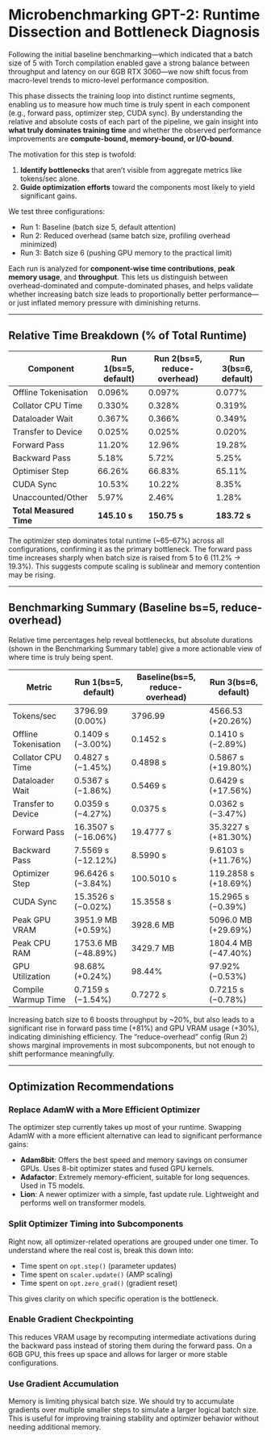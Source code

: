 # Microbenchmarking GPT-2: Runtime Dissection and Bottleneck Diagnosis

Following the initial baseline benchmarking—which indicated that a batch size of 5 with Torch compilation enabled gave a strong balance between throughput and latency on our 6GB RTX 3060—we now shift focus from macro-level trends to micro-level performance composition.

This phase dissects the training loop into distinct runtime segments, enabling us to measure how much time is truly spent in each component (e.g., forward pass, optimizer step, CUDA sync). By understanding the relative and absolute costs of each part of the pipeline, we gain insight into **what truly dominates training time** and whether the observed performance improvements are **compute-bound, memory-bound, or I/O-bound**.

The motivation for this step is twofold:
1. **Identify bottlenecks** that aren’t visible from aggregate metrics like tokens/sec alone.
2. **Guide optimization efforts** toward the components most likely to yield significant gains.

We test three configurations:
- Run 1: Baseline (batch size 5, default attention)
- Run 2: Reduced overhead (same batch size, profiling overhead minimized)
- Run 3: Batch size 6 (pushing GPU memory to the practical limit)

Each run is analyzed for **component-wise time contributions**, **peak memory usage**, and **throughput**. This lets us distinguish between overhead-dominated and compute-dominated phases, and helps validate whether increasing batch size leads to proportionally better performance—or just inflated memory pressure with diminishing returns.

---
## Relative Time Breakdown (% of Total Runtime)

| Component               | Run 1(bs=5, default) | Run 2(bs=5, reduce-overhead) | Run 3(bs=6, default)    |
|-------------------------|---------------------------|-------------------------|-------------------------|
| Offline Tokenisation    | 0.096%                    | 0.097%                  | 0.077%                  |
| Collator CPU Time       | 0.330%                    | 0.328%                  | 0.319%                  |
| Dataloader Wait         | 0.367%                    | 0.366%                  | 0.349%                  |
| Transfer to Device      | 0.025%                    | 0.025%                  | 0.020%                  |
| Forward Pass            | 11.20%                    | 12.96%                  | 19.28%                  |
| Backward Pass           | 5.18%                     | 5.72%                   | 5.25%                   |
| Optimiser Step          | 66.26%                    | 66.83%                  | 65.11%                  |
| CUDA Sync               | 10.53%                    | 10.22%                  | 8.35%                   |
| Unaccounted/Other       | 5.97%                     | 2.46%                   | 1.28%                   |
| **Total Measured Time** | **145.10 s**              | **150.75 s**            | **183.72 s**            |

The optimizer step dominates total runtime (~65–67%) across all configurations, confirming it as the primary bottleneck. The forward pass time increases sharply when batch size is raised from 5 to 6 (11.2% → 19.3%). This suggests compute scaling is sublinear and memory contention may be rising.

---
## Benchmarking Summary (Baseline bs=5, reduce-overhead)
Relative time percentages help reveal bottlenecks, but absolute durations (shown in the Benchmarking Summary table) give a more actionable view of where time is truly being spent.

| Metric               | Run 1(bs=5, default) | Baseline(bs=5, reduce-overhead) | Run 3(bs=6, default) |
|----------------------|---------------------------|----------------------------|---------------------------|
| Tokens/sec           | 3796.99 (0.00%)           | 3796.99                    | 4566.53 (+20.26%)         |
| Offline Tokenisation | 0.1409 s (−3.00%)         | 0.1452 s                   | 0.1410 s (−2.89%)         |
| Collator CPU Time    | 0.4827 s (−1.45%)         | 0.4898 s                   | 0.5867 s (+19.80%)        |
| Dataloader Wait      | 0.5367 s (−1.86%)         | 0.5469 s                   | 0.6429 s (+17.56%)        |
| Transfer to Device   | 0.0359 s (−4.27%)         | 0.0375 s                   | 0.0362 s (−3.47%)         |
| Forward Pass         | 16.3507 s (−16.06%)       | 19.4777 s                  | 35.3227 s (+81.30%)       |
| Backward Pass        | 7.5569 s (−12.12%)        | 8.5990 s                   | 9.6103 s (+11.76%)        |
| Optimizer Step       | 96.6426 s (−3.84%)        | 100.5010 s                 | 119.2858 s (+18.69%)      |
| CUDA Sync            | 15.3526 s (−0.02%)        | 15.3558 s                  | 15.2965 s (−0.39%)        |
| Peak GPU VRAM        | 3951.9 MB (+0.59%)        | 3928.6 MB                  | 5096.0 MB (+29.69%)       |
| Peak CPU RAM         | 1753.6 MB (−48.89%)       | 3429.7 MB                  | 1804.4 MB (−47.40%)       |
| GPU Utilization      | 98.68% (+0.24%)           | 98.44%                     | 97.92% (−0.53%)           |
| Compile Warmup Time  | 0.7159 s (−1.54%)         | 0.7272 s                   | 0.7215 s (−0.78%)         |

Increasing batch size to 6 boosts throughput by ~20%, but also leads to a significant rise in forward pass time (+81%) and GPU VRAM usage (+30%), indicating diminishing efficiency. The “reduce-overhead” config (Run 2) shows marginal improvements in most subcomponents, but not enough to shift performance meaningfully.

---
## Optimization Recommendations

### Replace AdamW with a More Efficient Optimizer

The optimizer step currently takes up most of your runtime. Swapping AdamW with a more efficient alternative can lead to significant performance gains:

- **Adam8bit**: Offers the best speed and memory savings on consumer GPUs. Uses 8-bit optimizer states and fused GPU kernels.
- **Adafactor**: Extremely memory-efficient, suitable for long sequences. Used in T5 models.
- **Lion**: A newer optimizer with a simple, fast update rule. Lightweight and performs well on transformer models.

### Split Optimizer Timing into Subcomponents

Right now, all optimizer-related operations are grouped under one timer. To understand where the real cost is, break this down into:

- Time spent on `opt.step()` (parameter updates)
- Time spent on `scaler.update()` (AMP scaling)
- Time spent on `opt.zero_grad()` (gradient reset)

This gives clarity on which specific operation is the bottleneck.

### Enable Gradient Checkpointing

This reduces VRAM usage by recomputing intermediate activations during the backward pass instead of storing them during the forward pass. On a 6GB GPU, this frees up space and allows for larger or more stable configurations.

### Use Gradient Accumulation

Memory is limiting physical batch size. We should try to accumulate gradients over multiple smaller steps to simulate a larger logical batch size. This is useful for improving training stability and optimizer behavior without needing additional memory.
